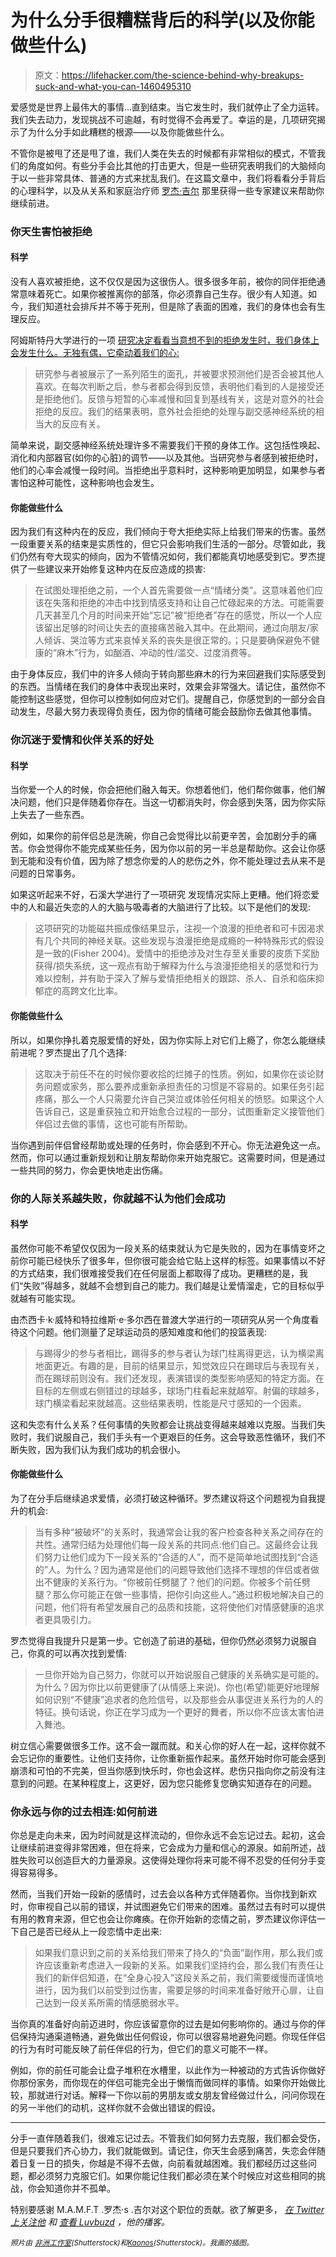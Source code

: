 # 为什么分手很糟糕背后的科学(以及你能做些什么)

> 原文：<https://lifehacker.com/the-science-behind-why-breakups-suck-and-what-you-can-1460495310>

爱感觉是世界上最伟大的事情...直到结束。当它发生时，我们就停止了全力运转。我们失去动力，发现挑战不可逾越，有时觉得不会再爱了。幸运的是，几项研究揭示了为什么分手如此糟糕的根源——以及你能做些什么。



不管你是被甩了还是甩了谁，我们人类在失去的时候都有非常相似的模式，不管我们的角度如何。有些分手会比其他的打击更大，但是一些研究表明我们的大脑倾向于以一些非常具体、普通的方式来扰乱我们。在这篇文章中，我们将看看分手背后的心理科学，以及从关系和家庭治疗师 [罗杰·吉尔](http://luvbuzd.tv/) 那里获得一些专家建议来帮助你继续前进。

### 你天生害怕被拒绝

#### 科学

没有人喜欢被拒绝，这不仅仅是因为这很伤人。很多很多年前，被你的同伴拒绝通常意味着死亡。如果你被推离你的部落，你必须靠自己生存。很少有人知道。如今，我们知道社会排斥并不等于死刑，但是除了表面的困难，我们的身体也会有生理反应。

阿姆斯特丹大学进行的一项 [研究决定看看当意想不到的拒绝发生时，我们身体上会发生什么。无独有偶，它牵动着我们的心:](http://pss.sagepub.com/content/21/9/1326.abstract)

> 研究参与者被展示了一系列陌生的面孔，并被要求预测他们是否会被其他人喜欢。在每次判断之后，参与者都会得到反馈，表明他们看到的人是接受还是拒绝他们。反馈与短暂的心率减慢和回复到基线有关，这是对意外的社会拒绝的反应。我们的结果表明，意外社会拒绝的处理与副交感神经系统的相当大的反应有关。

简单来说，副交感神经系统处理许多不需要我们干预的身体工作。这包括性唤起、消化和内部器官(如你的心脏)的调节——以及其他。当研究参与者感到被拒绝时，他们的心率会减慢一段时间。当拒绝出乎意料时，这种影响更加明显，如果参与者害怕这种可能性，这种影响也会发生。

#### 你能做些什么

因为我们有这种内在的反应，我们倾向于夸大拒绝实际上给我们带来的伤害。虽然一段重要关系的结束是实质性的，但它只会影响我们生活的一部分。尽管如此，我们仍然有夸大现实的倾向，因为不管情况如何，我们都能真切地感受到它。罗杰提供了一些建议来开始修复这种内在反应造成的损害:

> 在试图处理拒绝之前，一个人首先需要做一点“情绪分类”。这意味着他们应该在失落和拒绝的冲击中找到情感支持和让自己忙碌起来的方法。可能需要几天甚至几个月的时间来开始“忘记”被“拒绝者”存在的感觉，所以一个人应该留出足够的时间让失去的直接痛苦融入其中。在此期间，通过向朋友/家人倾诉、哭泣等方式来哀悼关系的丧失是很正常的。；只是要确保避免不健康的“麻木”行为，如酗酒、冲动的性/滥交、过度消费等。

由于身体反应，我们中的许多人倾向于转向那些麻木的行为来回避我们实际感受到的东西。当情绪在我们的身体中表现出来时，效果会非常强大。请记住，虽然你不能控制这些感觉，但你可以控制如何应对它们。提醒自己，你感觉到的一部分会自动发生，尽最大努力表现得负责任，因为你的情绪可能会鼓励你去做其他事情。

### 你沉迷于爱情和伙伴关系的好处

#### 科学

当你爱一个人的时候，你会把他们融入每天。你想着他们，他们帮你做事，他们解决问题，他们只是伴随着你存在。当这一切都消失时，你会感到失落，因为你实际上失去了一些东西。

例如，如果你的前伴侣总是洗碗，你自己会觉得比以前更辛苦，会加剧分手的痛苦。你会觉得你不能完成某些任务，因为你以前的另一半总是帮助你。这会让你感到无能和没有价值，因为除了想念你爱的人的悲伤之外，你不能处理过去从来不是问题的日常事务。

如果这听起来不好，石溪大学进行了一项研究 发现情况实际上更糟。他们将恋爱中的人和最近失恋的人的大脑与吸毒者的大脑进行了比较。以下是他们的发现:

> 这项研究的功能磁共振成像结果显示，注视一个浪漫的拒绝者和可卡因渴求有几个共同的神经关联。这些发现与浪漫拒绝是成瘾的一种特殊形式的假设是一致的(Fisher 2004)。爱情中的拒绝涉及对生存至关重要的皮质下奖励获得/损失系统，这一观点有助于解释为什么与浪漫拒绝相关的感觉和行为难以控制，并有助于深入了解与爱情拒绝相关的跟踪、杀人、自杀和临床抑郁症的高跨文化比率。

#### 你能做些什么

所以，如果你挣扎着克服爱情的好处，因为你实际上对它们上瘾了，你怎么能继续前进呢？罗杰提出了几个选择:

> 这取决于前任不在的时候你要收拾的烂摊子的性质。例如，如果你在谈论财务问题或家务，那么要养成重新承担责任的习惯是不容易的。如果任务引起疼痛，那么一个人只需要允许自己哭泣或体验任何相关的愤怒。如果这个人告诉自己，这是重获独立和开始愈合过程的一部分，试图重新定义接管他们伴侣过去做的事情，这也可能有所帮助。

当你遇到前伴侣曾经帮助或处理的任务时，你会感到不开心。你无法避免这一点。然而，你可以通过重新规划和让朋友帮助你来开始克服它。这需要时间，但是通过一些共同的努力，你会更快地走出伤痛。

### 你的人际关系越失败，你就越不认为他们会成功

#### 科学

虽然你可能不希望仅仅因为一段关系的结束就认为它是失败的，因为在事情变坏之前你可能已经快乐了很多年，但你很可能会给它贴上这样的标签。如果事情以不好的方式结束，我们很难接受我们在任何层面上都取得了成功。更糟糕的是，我们“失败”得越多，就越不会想到自己的能力。我们越是让爱情溜走，它的目标似乎就越有可能实现。

由杰西卡·k·威特和特拉维斯·e·多尔西在普渡大学进行的一项研究从另一个角度看待这个问题。他们测量了足球运动员的感知难度和他们的投篮表现:

> 与踢得少的参与者相比，踢得多的参与者认为球门柱离得更远，认为横梁离地面更近。有趣的是，目前的结果显示，知觉效应只在踢球后与表现有关，而在踢球前则没有。我们还发现，表演错误的类型影响感知的特定方面。在目标的左侧或右侧错过的球越多，球场门柱看起来就越窄。射偏的球越多，球门横梁看起来就越高。这些结果表明，性能是尺寸感知的一个因素。

这和失恋有什么关系？任何事情的失败都会让挑战变得越来越难以克服。当我们失败时，我们说服自己，我们手头有一个更艰巨的任务。这会导致恶性循环，我们不断失败，因为我们认为我们成功的机会很小。

#### 你能做些什么

为了在分手后继续追求爱情，必须打破这种循环。罗杰建议将这个问题视为自我提升的机会:

> 当有多种“被破坏”的关系时，我通常会让我的客户检查各种关系之间存在的共性。通常归结为处理他们每一段关系的共同点:他们自己。这最终会让我们努力让他们成为下一段关系的“合适的人”，而不是简单地试图找到“合适的”人。为什么？因为通常是他们的问题导致他们选择不理想的伴侣或者做出不健康的关系行为。“你被前任劈腿了？他们的问题。你被多个前任劈腿？那么你可能正在做一些事情，把你引向这些人。”通过积极地解决自己的问题，他们将有希望发展自己的品质和技能，这将使他们对情感健康的追求者更具吸引力。

罗杰觉得自我提升只是第一步。它创造了前进的基础，但你仍然必须努力说服自己，你真的可以再次找到爱情:

> 一旦你开始为自己努力，你就可以开始说服自己健康的关系确实是可能的。为什么？因为你比以前更健康了(从情感上来说)。你也(希望)能更好地理解如何识别“不健康”追求者的危险信号，以及那些会从事促进关系行为的人的特征。换句话说，你正在学习成为一个更好的舞者，所以你不应该太害怕进入舞池。

树立信心需要做很多工作。这不会一蹴而就。和关心你的好人在一起，这样你就不会忘记你的重要性。让他们支持你，让你重新振作起来。虽然开始时你可能会感到崩溃和可怕的不完美，但当你感到快乐时，你也会这样。悲伤只指向你之前没有注意到的问题。在某种程度上，这更好，因为您只能修复您确实知道存在的问题。

### 你永远与你的过去相连:如何前进

你总是走向未来，因为时间就是这样流动的，但你永远不会忘记过去。起初，这会让继续前进变得非常困难，但在将来，它会成为力量和信心的源泉。如前所述，战胜失败可以创造巨大的力量源泉。这使得处理你将来可能不得不忍受的任何分手变得容易得多。

然而，当我们开始一段新的感情时，过去会以各种方式伴随着你。当你找到新欢时，你审视自己以前的错误，并试图避免它们带来的困难。虽然过去有时可以提供有用的教育来源，但它也会让你瘫痪。在你开始新的恋情之前，罗杰建议你评估一下自己是否已经从上一段恋情中走出来:

> 如果我们意识到之前的关系给我们带来了持久的“负面”副作用，那么我们或许应该重新考虑进入一段新的关系。如果我们坚持约会，那么我们有责任让我们的新伴侣知道，在“全身心投入”这段关系之前，我们需要缓慢而谨慎地进行，因为我们以前受到过伤害，需要足够的时间来准备好敞开心扉，让自己达到一段关系所需的情感脆弱水平。

当你真的准备好向前迈进时，你应该留意你的过去是如何影响你的。通过与你的伴侣保持沟通渠道畅通，避免做出任何假设，你可以很容易地避免问题。你现任伴侣的行为有时可能反映了前任伴侣的行为，但它们的意义可能不一样。

例如，你的前任可能会让盘子堆积在水槽里，以此作为一种被动的方式告诉你做好你那份家务，而你现在的伴侣可能完全出于懒惰而做同样的事情。如果你开始做比较，那就进行对话。解释一下你以前的男朋友或女朋友曾经做过什么，问问你现在的另一半他们的动机，这样你就不会做出错误的假设。

* * *

分手一直伴随着我们，很难忘记过去。不管我们如何努力去克服，我们都会受伤，但是只要我们齐心协力，我们就能做到。请记住，你天生会感到痛苦，失恋会伴随着日复一日的损失，你越是不得不去做，向前看就越困难。我们都经历过这些问题，都必须努力克服它们。如果你能记住我们都必须在某个时候应对这些相同的挑战，你会知道你并不孤单。

特别要感谢 M.A.M.F.T .罗杰·s .吉尔对这个职位的贡献。欲了解更多， [*在 Twitter 上关注他*](http://twitter.com/rogergil79) *和* [*查看 Luvbuzd*](http://www.luvbuzd.tv/) *，他的播客。*

*<small>照片由</small>* [*<small>非洲工作室</small>*](http://www.shutterstock.com/pic.mhtml?id=142387768)*<small>(Shutterstock)和</small>*[*<small>Kaonos</small>*](http://www.shutterstock.com/pic.mhtml?id=125350685)*<small>(Shutterstock)。我画的插图。</small>*